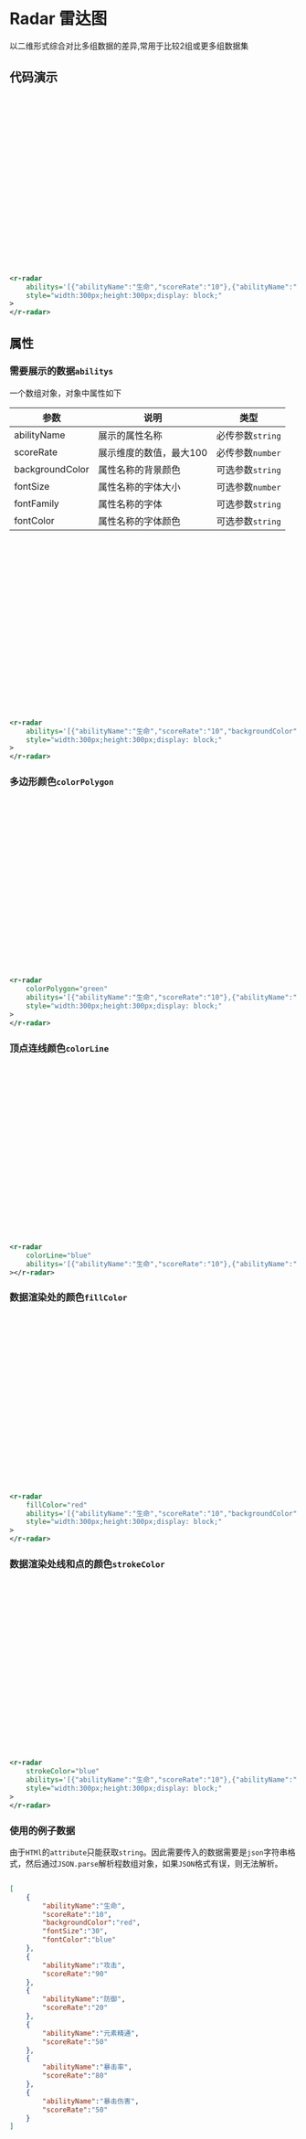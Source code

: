 # Radar 雷达图

以二维形式综合对比多组数据的差异,常用于比较2组或更多组数据集

## 代码演示

<r-radar style="width:300px;height:300px;display: block;" abilitys='[{"abilityName":"生命","scoreRate":"10"},{"abilityName":"攻击","scoreRate":"90"},{"abilityName":"防御","scoreRate":"20"},{"abilityName":"元素精通","scoreRate":"50"},{"abilityName":"暴击率","scoreRate":"80"},{"abilityName":"暴击伤害","scoreRate":"50"}]'></r-radar>

```xml
<r-radar 
    abilitys='[{"abilityName":"生命","scoreRate":"10"},{"abilityName":"攻击","scoreRate":"90"},{"abilityName":"防御","scoreRate":"20"},{"abilityName":"元素精通","scoreRate":"50"},{"abilityName":"暴击率","scoreRate":"80"},{"abilityName":"暴击伤害","scoreRate":"50"}]'
    style="width:300px;height:300px;display: block;" 
>
</r-radar>
```

## 属性

### 需要展示的数据`abilitys`

一个数组对象，对象中属性如下

| 参数                 | 说明                 | 类型             |
| ------------------- | -------------------- | --------------- |
| abilityName         | 展示的属性名称         | 必传参数`string`  |
| scoreRate           | 展示维度的数值，最大100 | 必传参数`number`  |
| backgroundColor     | 属性名称的背景颜色      | 可选参数`string`  |
| fontSize            | 属性名称的字体大小      | 可选参数`number`  |
| fontFamily          | 属性名称的字体          | 可选参数`string` |
| fontColor           | 属性名称的字体颜色      | 可选参数`string`  |

<r-radar style="width:300px;height:300px;display: block;" abilitys='[{"abilityName":"生命","scoreRate":"10","backgroundColor":"red","fontSize":"30","fontColor":"blue"},{"abilityName":"攻击","scoreRate":"90"},{"abilityName":"防御","scoreRate":"20"},{"abilityName":"元素精通","scoreRate":"50"},{"abilityName":"暴击率","scoreRate":"80"},{"abilityName":"暴击伤害","scoreRate":"50"}]'></r-radar>

```xml
<r-radar 
    abilitys='[{"abilityName":"生命","scoreRate":"10","backgroundColor":"red","fontSize":"30","fontColor":"blue"},{"abilityName":"攻击","scoreRate":"90"},{"abilityName":"防御","scoreRate":"20"},{"abilityName":"元素精通","scoreRate":"50"},{"abilityName":"暴击率","scoreRate":"80"},{"abilityName":"暴击伤害","scoreRate":"50"}]'
    style="width:300px;height:300px;display: block;"
>
</r-radar>
```

### 多边形颜色`colorPolygon`

<r-radar style="width:300px;height:300px;display: block;" colorPolygon="green" abilitys='[{"abilityName":"生命","scoreRate":"10"},{"abilityName":"攻击","scoreRate":"90"},{"abilityName":"防御","scoreRate":"20"},{"abilityName":"元素精通","scoreRate":"50"},{"abilityName":"暴击率","scoreRate":"80"},{"abilityName":"暴击伤害","scoreRate":"50"}]'></r-radar>

```xml
<r-radar 
    colorPolygon="green" 
    abilitys='[{"abilityName":"生命","scoreRate":"10"},{"abilityName":"攻击","scoreRate":"90"},{"abilityName":"防御","scoreRate":"20"},{"abilityName":"元素精通","scoreRate":"50"},{"abilityName":"暴击率","scoreRate":"80"},{"abilityName":"暴击伤害","scoreRate":"50"}]'
    style="width:300px;height:300px;display: block;"
>
</r-radar>
```

### 顶点连线颜色`colorLine`

<r-radar style="width:300px;height:300px;display: block;" colorLine="blue" abilitys='[{"abilityName":"生命","scoreRate":"10"},{"abilityName":"攻击","scoreRate":"90"},{"abilityName":"防御","scoreRate":"20"},{"abilityName":"元素精通","scoreRate":"50"},{"abilityName":"暴击率","scoreRate":"80"},{"abilityName":"暴击伤害","scoreRate":"50"}]'></r-radar>

```xml
<r-radar 
    colorLine="blue" 
    abilitys='[{"abilityName":"生命","scoreRate":"10"},{"abilityName":"攻击","scoreRate":"90"},{"abilityName":"防御","scoreRate":"20"},{"abilityName":"元素精通","scoreRate":"50"},{"abilityName":"暴击率","scoreRate":"80"},{"abilityName":"暴击伤害","scoreRate":"50"}]'
></r-radar>
```

### 数据渲染处的颜色`fillColor`

<r-radar style="width:300px;height:300px;display: block;" fillColor="red" abilitys='[{"abilityName":"生命","scoreRate":"10"},{"abilityName":"攻击","scoreRate":"90"},{"abilityName":"防御","scoreRate":"20"},{"abilityName":"元素精通","scoreRate":"50"},{"abilityName":"暴击率","scoreRate":"80"},{"abilityName":"暴击伤害","scoreRate":"50"}]'></r-radar>

```xml
<r-radar 
    fillColor="red" 
    abilitys='[{"abilityName":"生命","scoreRate":"10","backgroundColor":"red","fontSize":"30","fontColor":"blue"},{"abilityName":"攻击","scoreRate":"90"},{"abilityName":"防御","scoreRate":"20"},{"abilityName":"元素精通","scoreRate":"50"},{"abilityName":"暴击率","scoreRate":"80"},{"abilityName":"暴击伤害","scoreRate":"50"}]'
    style="width:300px;height:300px;display: block;"
>
</r-radar>
```

### 数据渲染处线和点的颜色`strokeColor`

<r-radar style="width:300px;height:300px;display: block;" strokeColor="blue" abilitys='[{"abilityName":"生命","scoreRate":"10"},{"abilityName":"攻击","scoreRate":"90"},{"abilityName":"防御","scoreRate":"20"},{"abilityName":"元素精通","scoreRate":"50"},{"abilityName":"暴击率","scoreRate":"80"},{"abilityName":"暴击伤害","scoreRate":"50"}]'></r-radar>

```xml
<r-radar 
    strokeColor="blue"  
    abilitys='[{"abilityName":"生命","scoreRate":"10"},{"abilityName":"攻击","scoreRate":"90"},{"abilityName":"防御","scoreRate":"20"},{"abilityName":"元素精通","scoreRate":"50"},{"abilityName":"暴击率","scoreRate":"80"},{"abilityName":"暴击伤害","scoreRate":"50"}]'
    style="width:300px;height:300px;display: block;" 
>
</r-radar>
```

### 使用的例子数据

由于`HTMl`的`attribute`只能获取`string`。因此需要传入的数据需要是`json`字符串格式，然后通过`JSON.parse`解析程数组对象，如果`JSON`格式有误，则无法解析。

```json

[
    {
        "abilityName":"生命",
        "scoreRate":"10",
        "backgroundColor":"red",
        "fontSize":"30",
        "fontColor":"blue"
    },
    {
        "abilityName":"攻击",
        "scoreRate":"90"
    },
    {
        "abilityName":"防御",
        "scoreRate":"20"
    },
    {
        "abilityName":"元素精通",
        "scoreRate":"50"
    },
    {
        "abilityName":"暴击率",
        "scoreRate":"80"
    },
    {
        "abilityName":"暴击伤害",
        "scoreRate":"50"
    }
]
```
